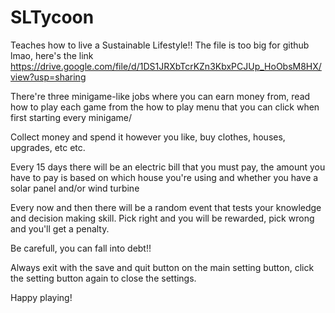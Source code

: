 # SLTycoon
Teaches how to live a Sustainable Lifestyle!!
The file is too big for github lmao, here's the link https://drive.google.com/file/d/1DS1JRXbTcrKZn3KbxPCJUp_HoObsM8HX/view?usp=sharing

There're three minigame-like jobs where you can earn money from, 
read how to play each game from the how to play menu that you can click when first starting every minigame/

Collect money and spend it however you like, buy clothes, houses, upgrades, etc etc.

Every 15 days there will be an electric bill that you must pay, 
the amount you have to pay is based on which house you're using and whether you have a solar panel and/or wind turbine

Every now and then there will be a random event that tests your knowledge and decision making skill.
Pick right and you will be rewarded, pick wrong and you'll get a penalty.

Be carefull, you can fall into debt!!

Always exit with the save and quit button on the main setting button, click the setting button again to close the settings.


Happy playing!
